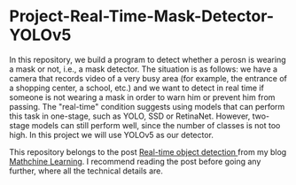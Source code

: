 # Project-Real-Time-Mask-Detector-YOLOv5

In this repository, we build a program to detect whether a perosn is wearing a mask or not, i.e., a mask detector. 
The situation is as follows: we have a camera that records video of a very busy 
area (for example, the entrance of a shopping center, a school, etc.) and we want 
to detect in real time if someone is not wearing a mask in order to warn him or prevent
him from passing. The "real-time" condition suggests using models that can perform this 
task in one-stage, such as YOLO, SSD or RetinaNet. However, two-stage models can still 
perform well, since the number of classes is not too high. In this project we will use 
YOLOv5 as our detector.

This repository belongs to the post [Real-time object detection
](https://mathchine-learning.blogspot.com/2020/10/real-time-object-detection-yolov5.html) from my blog [Mathchine Learning](https://mathchine-learning.blogspot.com/).
I recommend reading the post before going any further, where all the technical details are.
